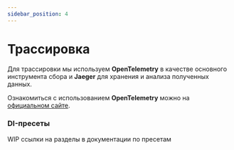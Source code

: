 ```yaml
---
sidebar_position: 4
---
```


# Трассировка

Для трассировки мы используем **OpenTelemetry** в качестве основного инструмента сбора и **Jaeger** для хранения и анализа полученных данных.

Ознакомиться с использованием **OpenTelemetry** можно на [официальном сайте](https://opentelemetry.io/).

### DI-пресеты

WIP ссылки на разделы в документации по пресетам
